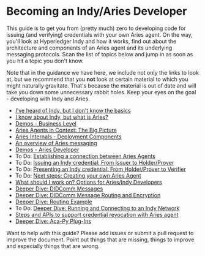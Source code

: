 # Becoming an Indy/Aries Developer

This guide is to get you from (pretty much) zero to developing code for issuing (and verifying) credentials with your own Aries agent. On the way, you'll look at Hyperledger Indy and how it works, find out about the architecture and components of an Aries agent and its underlying messaging protocols. Scan the list of topics below and jump in as soon as you hit a topic you don't know.

Note that in the guidance we have here, we include not only the links to look at, but we recommend that you **not** look at certain material to which you might naturally gravitate. That's because the material is out of date and will take you down some unnecessary rabbit holes. Keep your eyes on the goal - developing with Indy and Aries.

* [I've heard of Indy, but I don't know the basics](IndyBasics.md)
* [I know about Indy, but what is Aries?](AriesBasics.md)
* [Demos - Business Level](DecentralizedIdentityDemos.md)
* [Aries Agents in Context: The Big Picture](AriesBigPicture.md)
* [Aries Internals - Deployment Components](AriesAgentArchitecture.md)
* [An overview of Aries messaging](AriesMessaging.md)
* [Demos - Aries Developer](AriesDeveloperDemos.md)
* To Do: [Establishing a connection between Aries Agents](AgentConnections.md)
* To Do: [Issuing an Indy credential: From Issuer to Holder/Prover](IssuingIndyCredentials.md)
* To Do: [Presenting an Indy credential: From Holder/Prover to Verifier](PresentingIndyProofs.md)
* To Do: [Next steps: Creating your own Aries Agent](YourOwnAriesAgent.md)
* [What should I work on? Options for Aries/Indy Developers](IndyAriesDevOptions.md)
* [Deeper Dive: DIDComm Messages](DIDCommMsgs.md)
* [Deeper Dive: DIDComm Message Routing and Encryption](RoutingEncryption.md)
* [Deeper Dive: Routing Example](AriesRoutingExample.md)
* To Do: [Deeper Dive: Running and Connecting to an Indy Network](ConnectIndyNetwork.md)
* [Steps and APIs to support credential revocation with Aries agent](CredentialRevocation.md)
* [Deeper Dive: Aca-Py Plug-Ins](PlugIns.md)

Want to help with this guide? Please add issues or submit a pull request to improve the document. Point out things that are missing, things to improve and especially things that are wrong.

